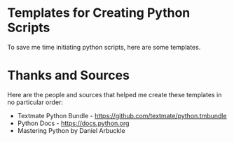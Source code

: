 # Templates for Creating Python Scripts

To save me time initiating python scripts, here are some templates.



# Thanks and Sources

Here are the people and sources that helped me create these templates in
no particular order:

* Textmate Python Bundle - https://github.com/textmate/python.tmbundle
* Python Docs - https://docs.python.org
* Mastering Python by Daniel Arbuckle
